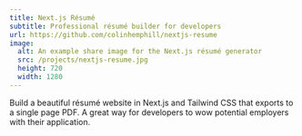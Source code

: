 ```yaml
---
title: Next.js Résumé
subtitle: Professional résumé builder for developers
url: https://github.com/colinhemphill/nextjs-resume
image:
  alt: An example share image for the Next.js résumé generator
  src: /projects/nextjs-resume.jpg
  height: 720
  width: 1280
---
```


Build a beautiful résumé website in Next.js and Tailwind CSS that exports to a single page PDF. A great way for developers to wow potential employers with their application.
